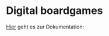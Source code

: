 # Digital boardgames

[Hier](https://w0lle.github.io/digital-boardgames/) geht es zur Dokumentation: 
